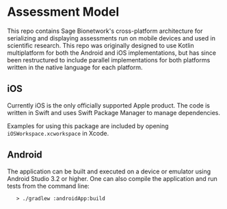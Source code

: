 # Assessment Model

This repo contains Sage Bionetwork's cross-platform architecture for serializing 
and displaying assessments run on mobile devices and used in scientific research. 
This repo was originally designed to use Kotlin multiplatform for both the Android 
and iOS implementations, but has since been restructured to include parallel 
implementations for both platforms written in the native language for each platform.

## iOS

Currently iOS is the only officially supported Apple product. The code is written
in Swift and uses Swift Package Manager to manage dependencies.

Examples for using this package are included by opening `iOSWorkspace.xcworkspace`
in Xcode.

## Android

The application can be built and executed on a device or emulator using Android Studio 3.2 or higher.
One can also compile the application and run tests from the command line:

```
   > ./gradlew :androidApp:build
```

